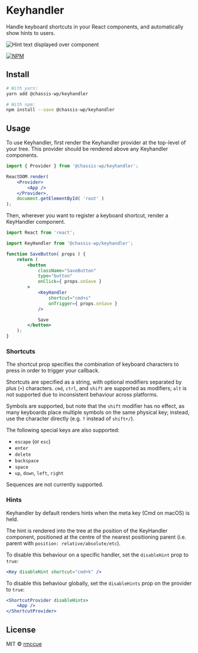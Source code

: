 # Keyhandler

Handle keyboard shortcuts in your React components, and automatically show hints to users.

<img alt="Hint text displayed over component" src="https://user-images.githubusercontent.com/21655/64488716-ded9c900-d242-11e9-8c5e-4b9e50e21d6f.png" />

[![NPM](https://img.shields.io/npm/v/@chassis-wp/keyhandler.svg)](https://www.npmjs.com/package/@chassis-wp/keyhandler)


## Install

```bash
# With yarn:
yarn add @chassis-wp/keyhandler

# With npm:
npm install --save @chassis-wp/keyhandler
```


## Usage

To use Keyhandler, first render the Keyhandler provider at the top-level of your tree. This provider should be rendered above any Keyhandler components.

```jsx
import { Provider } from '@chassis-wp/keyhandler';

ReactDOM.render(
	<Provider>
		<App />
	</Provider>,
	document.getElementById( 'root' )
);
```

Then, wherever you want to register a keyboard shortcut, render a KeyHandler component.

```jsx
import React from 'react';

import KeyHandler from '@chassis-wp/keyhandler';

function SaveButton( props ) {
	return (
		<button
			className="SaveButton"
			type="button"
			onClick={ props.onSave }
		>
			<KeyHandler
				shortcut="cmd+s"
				onTrigger={ props.onSave }
			/>

			Save
		</button>
	);
}
```

### Shortcuts

The shortcut prop specifies the combination of keyboard characters to press in order to trigger your callback.

Shortcuts are specified as a string, with optional modifiers separated by plus (`+`) characters. `cmd`, `ctrl`, and `shift` are supported as modifiers; `alt` is not supported due to inconsistent behaviour across platforms.

Symbols are supported, but note that the `shift` modifier has no effect, as many keyboards place multiple symbols on the same physical key; instead, use the character directly (e.g. `?` instead of `shift+/`).

The following special keys are also supported:

* `escape` (or `esc`)
* `enter`
* `delete`
* `backspace`
* `space`
* `up`, `down`, `left`, `right`

Sequences are not currently supported.


### Hints

Keyhandler by default renders hints when the meta key (Cmd on macOS) is held.

The hint is rendered into the tree at the position of the KeyHandler component, positioned at the centre of the nearest positioning parent (i.e.  parent with `position: relative/absolute/etc`).

To disable this behaviour on a specific handler, set the `disableHint` prop to `true`:

```jsx
<Key disableHint shortcut="cmd+k" />
```

To disable this behaviour globally, set the `disableHints` prop on the provider to `true`:
```jsx
<ShortcutProvider disableHints>
	<App />
</ShortcutProvider>
```


## License

MIT © [rmccue](https://github.com/rmccue)
